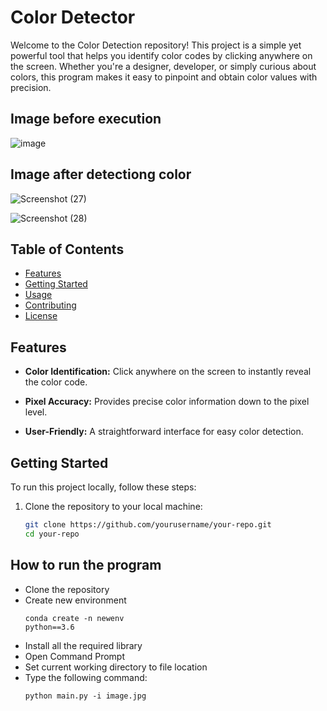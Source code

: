 # Color Detector

Welcome to the Color Detection repository! This project is a simple yet powerful tool that helps you identify color codes by clicking anywhere on the screen. Whether you're a designer, developer, or simply curious about colors, this program makes it easy to pinpoint and obtain color values with precision.

## Image before execution
![image](https://user-images.githubusercontent.com/58501537/139879120-7e234e64-b1aa-4f6b-b682-a191a2b52a22.jpg)

## Image after detectiong color
![Screenshot (27)](https://user-images.githubusercontent.com/58501537/139879410-7ff95bf1-acfa-4dfe-b034-3133842cb6fb.png)

![Screenshot (28)](https://user-images.githubusercontent.com/58501537/139879441-2b0be3a7-2cde-4202-81b0-9e9cd02d6d43.png)

## Table of Contents

- [Features](#features)
- [Getting Started](#getting-started)
- [Usage](#usage)
- [Contributing](#contributing)
- [License](#license)

## Features

- **Color Identification:** Click anywhere on the screen to instantly reveal the color code.

- **Pixel Accuracy:** Provides precise color information down to the pixel level.

- **User-Friendly:** A straightforward interface for easy color detection.

## Getting Started

To run this project locally, follow these steps:

1. Clone the repository to your local machine:

   ```bash
   git clone https://github.com/yourusername/your-repo.git
   cd your-repo
   ```

## How to run the program
* Clone the repository
* Create new environment
      <pre><code>conda create -n newenv python==3.6</code></pre>
* Install all the required library
* Open Command Prompt
* Set current working directory to file location
* Type the following command:
    <pre><code>python main.py -i image.jpg</code></pre>
